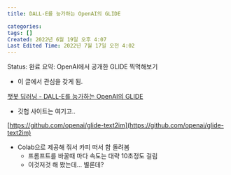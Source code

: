 ```yaml
---
title: DALL-E를 능가하는 OpenAI의 GLIDE

categories: 
tags: []
Created: 2022년 6월 19일 오후 4:07
Last Edited Time: 2022년 7월 17일 오전 4:02
---
```

Status: 완료
요약:  OpenAI에서 공개한 GLIDE 찍먹해보기

- 이 글에서 관심을 갖게 됨.

[챗봇 딥러닝 - DALL-E를 능가하는 OpenAI의 GLIDE](http://aidev.co.kr/chatbotdeeplearning/11071)

- 깃헙 사이트는 여기고..

[https://github.com/openai/glide-text2im](https://github.com/openai/glide-text2im)

- Colab으로 제공해 줘서 카피 떠서 함 돌려봄
    - 프롬프트를 바꿀때 마다 속도는 대략 10초정도 걸림
    - 이것저것 해 봤는데… 별론데?